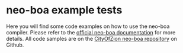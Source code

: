 # neo-boa example tests

Here you will find some code examples on how to use the neo-boa compiler. Please refer to the [official neo-boa documentation](https://neo-boa.readthedocs.io/en/latest/) for more details.
All code samples are on the [CityOfZion neo-boa repository](https://github.com/CityOfZion/neo-boa) on Github.
